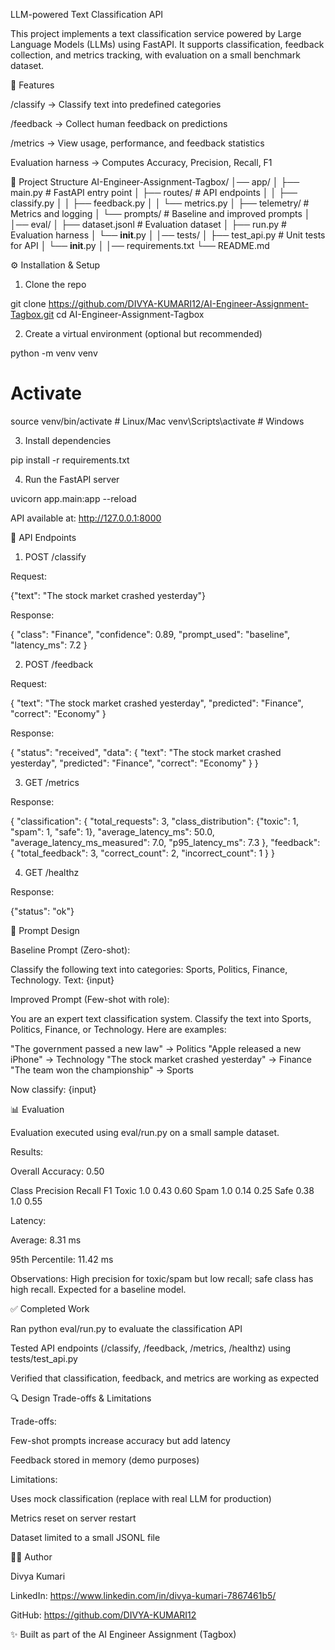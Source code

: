 LLM-powered Text Classification API

This project implements a text classification service powered by Large Language Models (LLMs) using FastAPI. It supports classification, feedback collection, and metrics tracking, with evaluation on a small benchmark dataset.

🚀 Features

/classify → Classify text into predefined categories

/feedback → Collect human feedback on predictions

/metrics → View usage, performance, and feedback statistics

Evaluation harness → Computes Accuracy, Precision, Recall, F1

📂 Project Structure
AI-Engineer-Assignment-Tagbox/
│── app/
│   ├── main.py               # FastAPI entry point
│   ├── routes/               # API endpoints
│   │   ├── classify.py
│   │   ├── feedback.py
│   │   └── metrics.py
│   ├── telemetry/            # Metrics and logging
│   └── prompts/              # Baseline and improved prompts
│
│── eval/
│   ├── dataset.jsonl         # Evaluation dataset
│   ├── run.py                # Evaluation harness
│   └── __init__.py
│
│── tests/
│   ├── test_api.py           # Unit tests for API
│   └── __init__.py
│
│── requirements.txt
└── README.md

⚙️ Installation & Setup

1. Clone the repo

git clone https://github.com/DIVYA-KUMARI12/AI-Engineer-Assignment-Tagbox.git
cd AI-Engineer-Assignment-Tagbox


2. Create a virtual environment (optional but recommended)

python -m venv venv
# Activate
source venv/bin/activate   # Linux/Mac
venv\Scripts\activate      # Windows


3. Install dependencies

pip install -r requirements.txt


4. Run the FastAPI server

uvicorn app.main:app --reload


API available at: http://127.0.0.1:8000

📌 API Endpoints
1. POST /classify

Request:

{"text": "The stock market crashed yesterday"}


Response:

{
  "class": "Finance",
  "confidence": 0.89,
  "prompt_used": "baseline",
  "latency_ms": 7.2
}

2. POST /feedback

Request:

{
  "text": "The stock market crashed yesterday",
  "predicted": "Finance",
  "correct": "Economy"
}


Response:

{
  "status": "received",
  "data": {
    "text": "The stock market crashed yesterday",
    "predicted": "Finance",
    "correct": "Economy"
  }
}

3. GET /metrics

Response:

{
  "classification": {
    "total_requests": 3,
    "class_distribution": {"toxic": 1, "spam": 1, "safe": 1},
    "average_latency_ms": 50.0,
    "average_latency_ms_measured": 7.0,
    "p95_latency_ms": 7.3
  },
  "feedback": {
    "total_feedback": 3,
    "correct_count": 2,
    "incorrect_count": 1
  }
}

4. GET /healthz

Response:

{"status": "ok"}

📝 Prompt Design

Baseline Prompt (Zero-shot):

Classify the following text into categories: Sports, Politics, Finance, Technology.
Text: {input}


Improved Prompt (Few-shot with role):

You are an expert text classification system.
Classify the text into Sports, Politics, Finance, or Technology.
Here are examples:

"The government passed a new law" → Politics
"Apple released a new iPhone" → Technology
"The stock market crashed yesterday" → Finance
"The team won the championship" → Sports

Now classify: {input}

📊 Evaluation

Evaluation executed using eval/run.py on a small sample dataset.

Results:

Overall Accuracy: 0.50

Class	Precision	Recall	F1
Toxic	1.0	0.43	0.60
Spam	1.0	0.14	0.25
Safe	0.38	1.0	0.55

Latency:

Average: 8.31 ms

95th Percentile: 11.42 ms

Observations: High precision for toxic/spam but low recall; safe class has high recall. Expected for a baseline model.

✅ Completed Work

Ran python eval/run.py to evaluate the classification API

Tested API endpoints (/classify, /feedback, /metrics, /healthz) using tests/test_api.py

Verified that classification, feedback, and metrics are working as expected

🔍 Design Trade-offs & Limitations

Trade-offs:

Few-shot prompts increase accuracy but add latency

Feedback stored in memory (demo purposes)

Limitations:

Uses mock classification (replace with real LLM for production)

Metrics reset on server restart

Dataset limited to a small JSONL file

👩‍💻 Author

Divya Kumari

LinkedIn: https://www.linkedin.com/in/divya-kumari-7867461b5/

GitHub: https://github.com/DIVYA-KUMARI12

✨ Built as part of the AI Engineer Assignment (Tagbox)
